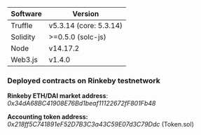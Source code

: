 Software | Version
------------- | -------------
Truffle  | v5.3.14 (core: 5.3.14)
Solidity  | >=0.5.0 (solc-js)
Node | v14.17.2
Web3.js | v1.4.0

### Deployed contracts on Rinkeby testnetwork ###


**Rinkeby ETH/DAI market address**: _0x34dA68BC41908E76Bd1beaf11122672fF801Fb48_ 

**Accounting token address:** _0x218ff5C741891eF52D7B3C3a43C59E07d3C79Ddc_ (Token.sol)
